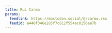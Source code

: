 ```yaml
---
title: Rui Carmo
params:
  feedlink: https://mastodon.social/@rcarmo.rss
  feedid: a448f346e285f7c812f554ac8156aa7b
---
```

